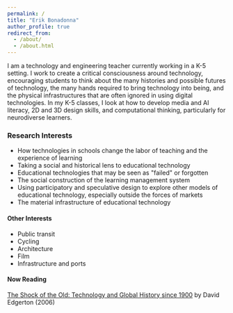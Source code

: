 ```yaml
---
permalink: /
title: "Erik Bonadonna"
author_profile: true
redirect_from: 
  - /about/
  - /about.html
---
```


I am a technology and engineering teacher currently working in a K-5 setting. I work to create a critical consciousness around technology, encouraging students to think about the many histories and possible futures of technology, the many hands required to bring technology into being, and the physical infrastructures that are often ignored in using digital technologies. In my K-5 classes, I look at how to develop media and AI literacy, 2D and 3D design skills, and computational thinking, particularly for neurodiverse learners.

### Research Interests 
- How technologies in schools change the labor of teaching and the experience of learning
- Taking a social and historical lens to educational technology
- Educational technologies that may be seen as "failed" or forgotten
- The social construction of the learning management system
- Using participatory and speculative design to explore other models of educational technology, especially outside the forces of markets
- The material infrastructure of educational technology

#### Other Interests
- Public transit
- Cycling
- Architecture
- Film
- Infrastructure and ports

#### Now Reading
[The Shock of the Old: Technology and Global History since 1900](https://bookshop.org/p/books/the-shock-of-the-old-technology-and-global-history-since-1900-hans-rausing-professor-david-edgerton/bc61ce1a8110ebfb?ean=9780199832613&next=t) by David Edgerton (2006)
